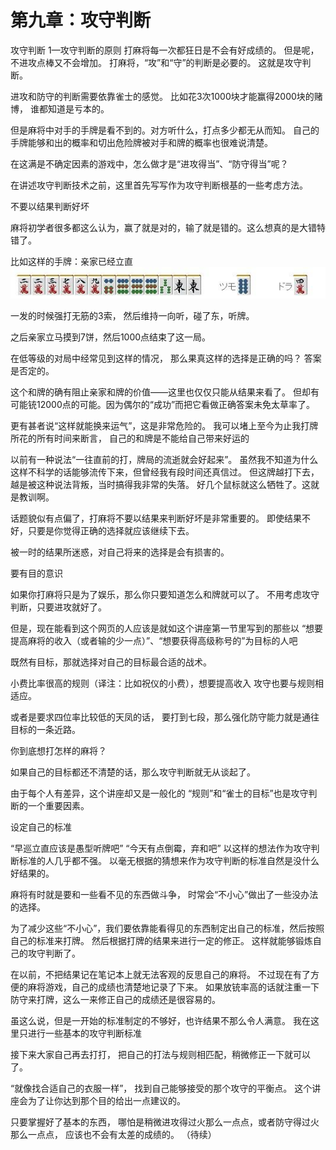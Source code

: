 # 第九章：攻守判断
攻守判断 1—攻守判断的原则
打麻将每一次都狂日是不会有好成绩的。
但是呢，不进攻点棒又不会增加。
打麻将，“攻”和“守”的判断是必要的。
这就是攻守判断。

进攻和防守的判断需要依靠雀士的感觉。
比如花3次1000块才能赢得2000块的赌博，
谁都知道是亏本的。

但是麻将中对手的手牌是看不到的。对方听什么，打点多少都无从而知。
自己的手牌能够和出的概率和切出危险牌被对手和牌的概率也很难说清楚。

在这满是不确定因素的游戏中，怎么做才是“进攻得当”、“防守得当”呢？

在讲述攻守判断技术之前，这里首先写写作为攻守判断根基的一些考虑方法。

不要以结果判断好坏

麻将初学者很多都这么认为，赢了就是对的，输了就是错的。这么想真的是大错特错了。

比如这样的手牌：亲家已经立直
![image](./output/image_page267_25.png)

一发的时候强打无筋的3索，
然后维持一向听，碰了东，听牌。

之后亲家立马摸到7饼，然后1000点结束了这一局。

在低等级的对局中经常见到这样的情况，
那么果真这样的选择是正确的吗？
答案是否定的。

这个和牌的确有阻止亲家和牌的价值——这里也仅仅只能从结果来看了。
但却有可能铳12000点的可能。因为偶尔的“成功”而把它看做正确答案未免太草率了。

更有甚者说“这样就能换来运气”，这是非常危险的。
我可以堵上至今为止我打牌所花的所有时间来断言，
自己的和牌是不能给自己带来好运的

以前有一种说法“一往直前的打，牌局的流逝就会好起来”。
虽然我不知道为什么这样不科学的话能够流传下来，但曾经我有段时间还真信过。
但这牌越打下去，越是被这种说法背叛，当时搞得我非常的失落。
好几个鼠标就这么牺牲了。这就是教训啊。

话题貌似有点偏了，打麻将不要以结果来判断好坏是非常重要的。
即使结果不好，只要是你觉得正确的选择就应该继续下去。

被一时的结果所迷惑，对自己将来的选择是会有损害的。

要有目的意识

如果你打麻将只是为了娱乐，那么你只要知道怎么和牌就可以了。
不用考虑攻守判断，只要进攻就好了。

但是，现在能看到这个网页的人应该是就如这个讲座第一节里写到的那些以
“想要提高麻将的收入（或者输的少一点）”、“想要获得高级称号的”为目标的人吧

既然有目标，那就选择对自己的目标最合适的战术。

小费比率很高的规则（译注：比如祝仪的小费），想要提高收入
攻守也要与规则相适应。

或者是要求四位率比较低的天凤的话，
要打到七段，那么强化防守能力就是通往目标的一条近路。

你到底想打怎样的麻将？

如果自己的目标都还不清楚的话，那么攻守判断就无从谈起了。

由于每个人有差异，这个讲座却又是一般化的
“规则”和“雀士的目标”也是攻守判断的一个重要因素。

设定自己的标准

“早巡立直应该是愚型听牌吧”
“今天有点倒霉，弃和吧”
以这样的想法作为攻守判断标准的人几乎都不强。
以毫无根据的猜想来作为攻守判断的标准自然是没什么好结果的。

麻将有时就是要和一些看不见的东西做斗争，
时常会“不小心”做出了一些没办法的选择。

为了减少这些“不小心”，我们要依靠能看得见的东西制定出自己的标准，然后按照自己的标准来打牌。
然后根据打牌的结果来进行一定的修正。
这样就能够锻炼自己的攻守判断了。

在以前，不把结果记在笔记本上就无法客观的反思自己的麻将。
不过现在有了方便的麻将游戏，自己的成绩也清楚地记录了下来。
如果放铳率高的话就注重一下防守来打牌，这么一来修正自己的成绩还是很容易的。

虽这么说，但是一开始的标准制定的不够好，也许结果不那么令人满意。
我在这里只进行一些基本的攻守判断标准

接下来大家自己再去打打，
把自己的打法与规则相匹配，稍微修正一下就可以了。

“就像找合适自己的衣服一样”，
找到自己能够接受的那个攻守的平衡点。
这个讲座会为了让你达到那个目的给出一点建议的。

只要掌握好了基本的东西，
哪怕是稍微进攻得过火那么一点点，或者防守得过火那么一点点，
应该也不会有太差的成绩的。
（待续）